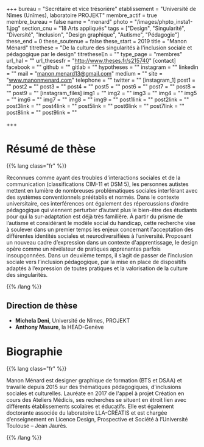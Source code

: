 +++
bureau = "Secrétaire et vice trésorière"
etablissement = "Université de Nîmes (Unîmes), laboratoire PROJEKT"
membre_actif = true
membre_bureau = false
name = "menard"
photo = "/images/phpto_insta1-1.jpg"
section_cnu = "18 Arts appliqués"
tags = ["Design", "Singularité", "Diversité", "Inclusion", "Design graphique", "Autisme", "Pédagogie"]
these_end = 0
these_soutenue = false
these_start = 2019
title = "Manon Ménard"
titrethese = "De la culture des singularités à l'inclusion sociale et pédagogique par le design"
titretheseEn = ""
type_page = "membres"
url_hal = ""
url_thesesfr = "http://www.theses.fr/s215740"
[contact]
facebook = ""
github = ""
gitlab = ""
hypotheses = ""
instagram = ""
linkedin = ""
mail = "manon.menard13@gmail.com"
medium = ""
site = "www.manonmenard.com"
telephone = ""
twitter = ""
[instagram_1]
post1 = ""
post2 = ""
post3 = ""
post4 = ""
post5 = ""
post6 = ""
post7 = ""
post8 = ""
post9 = ""
[instagram_files]
img1 = ""
img2 = ""
img3 = ""
img4 = ""
img5 = ""
img6 = ""
img7 = ""
img8 = ""
img9 = ""
post1link = ""
post2link = ""
post3link = ""
post4link = ""
post5link = ""
post6link = ""
post7link = ""
post8link = ""
post9link = ""

+++
<!-- Supprimer les parties non remplies (supprimer les blocks de lang s'il n'y a pas deux langues). Tu es libre d'ajouter ce que tu veux à cette partie -->

# Résumé de thèse

{{% lang class="fr" %}}

Reconnues comme ayant des troubles d'interactions sociales et de la communication (classifications CIM-11 et DSM 5), les personnes autistes mettent en lumière de nombreuses problématiques sociales interférant avec des systèmes conventionnels préétablis et normés. Dans le contexte universitaire, ces interférences ont également des répercussions d’ordre pédagogique qui viennent perturber d’autant plus le bien-être des étudiants pour qui la sur-adaptation est déjà très familière. À partir du prisme de l’autisme et considérant le modèle social du handicap, cette recherche vise à soulever dans un premier temps les enjeux concernant l'acceptation des différentes identités sociales et neurodiversifiées à l’université. Proposant un nouveau cadre d’expression dans un contexte d'apprentissage, le design opère comme un révélateur de pratiques apprenantes parfois insoupçonnées. Dans un deuxième temps, il s’agit de passer de l’inclusion sociale vers l’inclusion pédagogique, par la mise en place de dispositifs adaptés à l’expression de toutes pratiques et la valorisation de la culture des singularités.

{{% /lang %}}

## Direction de thèse

* **Michela Deni**, Université de Nîmes, PROJEKT
* **Anthony Masure**, la HEAD-Genève

# Biographie

{{% lang class="fr" %}}

Manon Ménard est designer graphique de formation (BTS et DSAA) et travaille depuis 2015 sur des thématiques pédagogiques, d'inclusions sociales et culturelles. Lauréate en 2017 de l'appel à projet Création en cours des Ateliers Médicis, ses recherches se situent en étroit lien avec différents établissements scolaires et éducatifs. Elle est également doctorante associée du laboratoire LLA-CRÉATIS et est chargée d’enseignement en Licence Design, Prospective et Société à l’Université Toulouse – Jean Jaurès.

{{% /lang %}}
